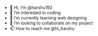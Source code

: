 - 👋 Hi, I’m @harshu192
- 👀 I’m interested in coding
- 🌱 I’m currently learning web designing
- 💞️ I’m looking to collaborate on my project
- 📫 How to reach me @hi_harshu

<!---
harshu192/harshu192 is a ✨ special ✨ repository because its `README.md` (this file) appears on your GitHub profile.
You can click the Preview link to take a look at your changes.
--->
